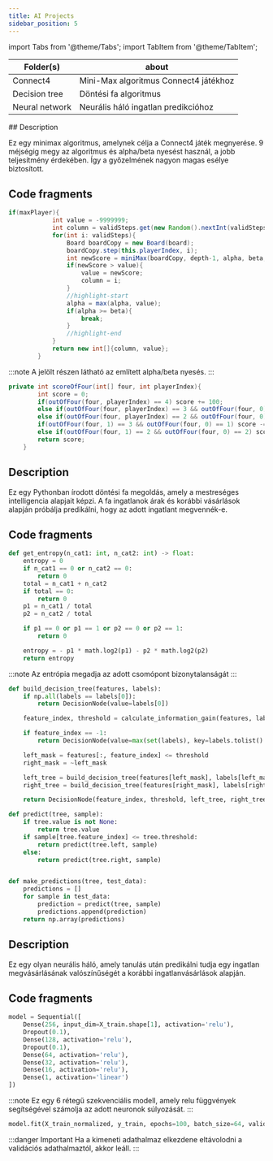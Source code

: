 ```yaml
---
title: AI Projects
sidebar_position: 5
---
```


import Tabs from '@theme/Tabs';
import TabItem from '@theme/TabItem';

|Folder(s)|about|
|-|-|
|Connect4|Mini-Max algoritmus Connect4 játékhoz|
|Decision tree|Döntési fa algoritmus|
|Neural network|Neurális háló ingatlan predikcióhoz|

<Tabs>
<TabItem value="Connect4" label="Connect4" default>
## Description

Ez egy minimax algoritmus, amelynek célja a Connect4 játék megnyerése. 9 méjségig megy az algoritmus és alpha/beta nyesést használ, a jobb teljesítmény érdekében. Így a győzelmének nagyon magas esélye biztosított.

## Code fragments

```java title="max algoritmus" showLineNumbers
if(maxPlayer){
            int value = -9999999;
            int column = validSteps.get(new Random().nextInt(validSteps.size()));
            for(int i: validSteps){
                Board boardCopy = new Board(board);
                boardCopy.step(this.playerIndex, i);
                int newScore = miniMax(boardCopy, depth-1, alpha, beta, false)[1];
                if(newScore > value){
                    value = newScore;
                    column = i;
                }
                //highlight-start
                alpha = max(alpha, value);
                if(alpha >= beta){
                    break;
                }
                //highlight-end
            }
            return new int[]{column, value};
        }
```
:::note
A jelölt részen látható az említett alpha/beta nyesés.
:::
```java title="Score calcing" showLineNumbers
private int scoreOfFour(int[] four, int playerIndex){
        int score = 0;
        if(outOfFour(four, playerIndex) == 4) score += 100;
        else if(outOfFour(four, playerIndex) == 3 && outOfFour(four, 0) == 1) score += 5;
        else if(outOfFour(four, playerIndex) == 2 && outOfFour(four, 0) == 2) score += 2;
        if(outOfFour(four, 1) == 3 && outOfFour(four, 0) == 1) score -= 100;
        else if(outOfFour(four, 1) == 2 && outOfFour(four, 0) == 2) score -= 2;
        return score;
    }
```

</TabItem>
<TabItem value="decisionTree" label="Decision tree">

## Description

Ez egy Pythonban írodott döntési fa megoldás, amely a mestreséges intelligencia alapjait képzi. A fa ingatlanok árak és korábbi vásárlások alapján próbálja predikálni, hogy az adott ingatlant megvennék-e.

## Code fragments

```python title="Entrópia számolás"
def get_entropy(n_cat1: int, n_cat2: int) -> float:
    entropy = 0
    if n_cat1 == 0 or n_cat2 == 0:
        return 0
    total = n_cat1 + n_cat2
    if total == 0:
        return 0
    p1 = n_cat1 / total
    p2 = n_cat2 / total

    if p1 == 0 or p1 == 1 or p2 == 0 or p2 == 1:
        return 0

    entropy = - p1 * math.log2(p1) - p2 * math.log2(p2)
    return entropy
```
:::note
Az entrópia megadja az adott csomópont bizonytalanságát
:::


```python title="Döntési fa építése"
def build_decision_tree(features, labels):
    if np.all(labels == labels[0]):
        return DecisionNode(value=labels[0])

    feature_index, threshold = calculate_information_gain(features, labels)

    if feature_index == -1:
        return DecisionNode(value=max(set(labels), key=labels.tolist().count))

    left_mask = features[:, feature_index] <= threshold
    right_mask = ~left_mask

    left_tree = build_decision_tree(features[left_mask], labels[left_mask])
    right_tree = build_decision_tree(features[right_mask], labels[right_mask])

    return DecisionNode(feature_index, threshold, left_tree, right_tree)
```



```python title="Predikció"
def predict(tree, sample):
    if tree.value is not None:
        return tree.value
    if sample[tree.feature_index] <= tree.threshold:
        return predict(tree.left, sample)
    else:
        return predict(tree.right, sample)


def make_predictions(tree, test_data):
    predictions = []
    for sample in test_data:
        prediction = predict(tree, sample)
        predictions.append(prediction)
    return np.array(predictions)
```

</TabItem>
<TabItem value="neuralNetwork" label="Neural Network">

## Description

Ez egy olyan neurális háló, amely tanulás után predikálni tudja egy ingatlan megvásárlásának valószínűségét a korábbi ingatlanvásárlások alapján.

## Code fragments

```python title="Modell architektúra"
model = Sequential([
    Dense(256, input_dim=X_train.shape[1], activation='relu'),
    Dropout(0.1),
    Dense(128, activation='relu'),
    Dropout(0.1),
    Dense(64, activation='relu'),
    Dense(32, activation='relu'),
    Dense(16, activation='relu'),
    Dense(1, activation='linear')
])
```

:::note
Ez egy 6 rétegű szekvenciális modell, amely relu függvények segítségével számolja az adott neuronok súlyozását.
:::

```python title="Modell tanítása"
model.fit(X_train_normalized, y_train, epochs=100, batch_size=64, validation_split=0.2, callbacks=[early_stopping])
```
:::danger Important
Ha a kimeneti adathalmaz elkezdene eltávolodni a validációs adathalmaztól, akkor leáll.
:::

</TabItem>
</Tabs>
